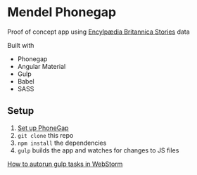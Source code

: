 # Mendel Phonegap

Proof of concept app using [Encylp&aelig;dia Britannica Stories](http://www.britannica.com/stories/browse) data

Built with
- Phonegap
- Angular Material
- Gulp
- Babel
- SASS

## Setup

1. [Set up PhoneGap](http://docs.phonegap.com/getting-started/1-install-phonegap/cli/)
1. `git clone` this repo
1. `npm install` the dependencies
1. `gulp` builds the app and watches for changes to JS files

[How to autorun gulp tasks in WebStorm](http://stackoverflow.com/questions/26484710/autorun-gulp-task-watch-on-webstorm-launch/33555777#33555777)